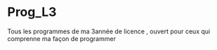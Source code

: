 # Prog_L3
Tous les programmes de ma 3année de licence , ouvert pour ceux qui comprenne ma façon de programmer
